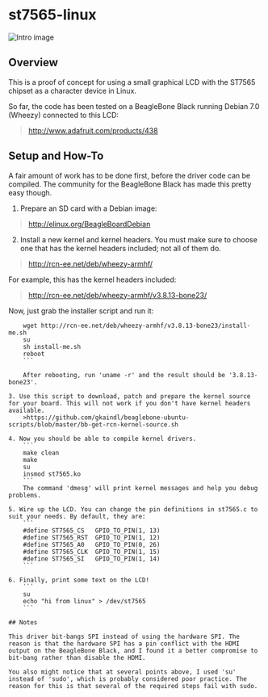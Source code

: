 # st7565-linux

![Intro image](http://76.72.167.207/hello.jpg "Intro Image")

## Overview

This is a proof of concept for using a small graphical LCD with the ST7565 chipset as a character device in Linux.

So far, the code has been tested on a BeagleBone Black running Debian 7.0 (Wheezy) connected to this LCD:
>http://www.adafruit.com/products/438

## Setup and How-To

A fair amount of work has to be done first, before the driver code can be compiled. The community for the BeagleBone Black has made this pretty easy though.

1. Prepare an SD card with a Debian image:
>http://elinux.org/BeagleBoardDebian

2. Install a new kernel and kernel headers. You must make sure to choose one that has the kernel headers included; not all of them do.
>http://rcn-ee.net/deb/wheezy-armhf/

For example, this has the kernel headers included:
>http://rcn-ee.net/deb/wheezy-armhf/v3.8.13-bone23/

Now, just grab the installer script and run it:
```
	wget http://rcn-ee.net/deb/wheezy-armhf/v3.8.13-bone23/install-me.sh
	su
	sh install-me.sh
	reboot
	```

	After rebooting, run 'uname -r' and the result should be '3.8.13-bone23'.

3. Use this script to download, patch and prepare the kernel source for your board. This will not work if you don't have kernel headers available.
	>https://github.com/gkaindl/beaglebone-ubuntu-scripts/blob/master/bb-get-rcn-kernel-source.sh

4. Now you should be able to compile kernel drivers.
	```
	make clean
	make
	su
	insmod st7565.ko
	```
	The command 'dmesg' will print kernel messages and help you debug problems.

5. Wire up the LCD. You can change the pin definitions in st7565.c to suit your needs. By default, they are:
	```
	#define ST7565_CS	GPIO_TO_PIN(1, 13)
	#define ST7565_RST	GPIO_TO_PIN(1, 12)
	#define ST7565_A0	GPIO_TO_PIN(0, 26)
	#define ST7565_CLK	GPIO_TO_PIN(1, 15)
	#define ST7565_SI	GPIO_TO_PIN(1, 14)
	```

6. Finally, print some text on the LCD!
	```
	su
	echo "hi from linux" > /dev/st7565
	```

## Notes

This driver bit-bangs SPI instead of using the hardware SPI. The reason is that the hardware SPI has a pin conflict with the HDMI output on the BeagleBone Black, and I found it a better compromise to bit-bang rather than disable the HDMI.

You also might notice that at several points above, I used 'su' instead of 'sudo', which is probably considered poor practice. The reason for this is that several of the required steps fail with sudo.
